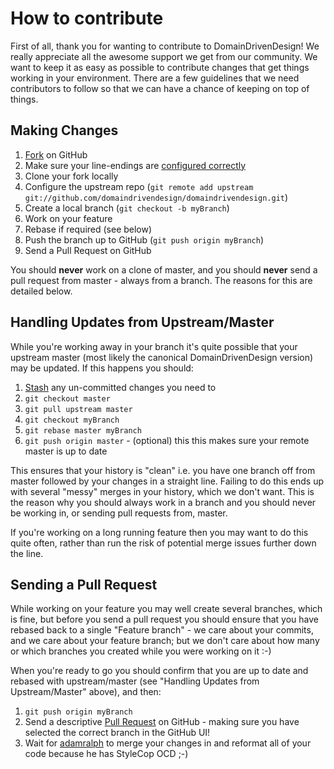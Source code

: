 # How to contribute

First of all, thank you for wanting to contribute to DomainDrivenDesign! We really appreciate all the awesome support we get from our community. We want to keep it as easy as possible to contribute changes that get things working in your environment. There are a few guidelines that we need contributors to follow so that we can have a chance of keeping on top of things.

## Making Changes

1. [Fork](http://help.github.com/forking/) on GitHub
1. Make sure your line-endings are [configured correctly](https://github.com/domaindrivendesign/domaindrivendesign/wiki/Make-sure-line-endings-doesn%27t-bite-you)
1. Clone your fork locally
1. Configure the upstream repo (`git remote add upstream git://github.com/domaindrivendesign/domaindrivendesign.git`)
1. Create a local branch (`git checkout -b myBranch`)
1. Work on your feature
1. Rebase if required (see below)
1. Push the branch up to GitHub (`git push origin myBranch`)
1. Send a Pull Request on GitHub

You should **never** work on a clone of master, and you should **never** send a pull request from master - always from a branch. The reasons for this are detailed below.

## Handling Updates from Upstream/Master

While you're working away in your branch it's quite possible that your upstream master (most likely the canonical DomainDrivenDesign version) may be updated. If this happens you should:

1. [Stash](http://progit.org/book/ch6-3.html) any un-committed changes you need to
1. `git checkout master`
1. `git pull upstream master`
1. `git checkout myBranch`
1. `git rebase master myBranch`
1. `git push origin master` - (optional) this this makes sure your remote master is up to date

This ensures that your history is "clean" i.e. you have one branch off from master followed by your changes in a straight line. Failing to do this ends up with several "messy" merges in your history, which we don't want. This is the reason why you should always work in a branch and you should never be working in, or sending pull requests from, master.

If you're working on a long running feature then you may want to do this quite often, rather than run the risk of potential merge issues further down the line.

## Sending a Pull Request

While working on your feature you may well create several branches, which is fine, but before you send a pull request you should ensure that you have rebased back to a single "Feature branch" - we care about your commits, and we care about your feature branch; but we don't care about how many or which branches you created while you were working on it :-)

When you're ready to go you should confirm that you are up to date and rebased with upstream/master (see "Handling Updates from Upstream/Master" above), and then:

1. `git push origin myBranch`
1. Send a descriptive [Pull Request](http://help.github.com/pull-requests/) on GitHub - making sure you have selected the correct branch in the GitHub UI!
1. Wait for [adamralph](https://github.com/adamralph) to merge your changes in and reformat all of your code because he has StyleCop OCD ;-)